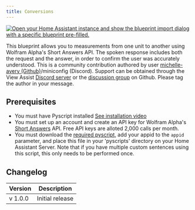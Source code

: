 ```yaml
---
title: Conversions
---
```


[![Open your Home Assistant instance and show the blueprint import dialog with a specific blueprint pre-filled.](https://my.home-assistant.io/badges/blueprint_import.svg)](https://my.home-assistant.io/redirect/blueprint_import/?blueprint_url=https%3A%2F%2Fraw.githubusercontent.com%2Fdinki%2FView-Assist%2Frefs%2Fheads%2Fmain%2FView_Assist_custom_sentences%2Fcommunity_contributions%2FConversions%2Fblueprint-conversions.yaml)

This blueprint allows you to measurements from one unit to another using Wolfram Alpha's Short Answers API. The spoken response includes both the request and the answer, in order to confirm the user was accurately understood. This is a community contribution authored by user [michelle-avery (Github)](https://github.com/michelle-avery)/miniconfig (Discord). Support can be obtained through the View Assist [Discord server](https://discord.com/channels/1241796965344481440/1295408431498395709) or the [discussion group](https://github.com/dinki/View-Assist/discussions) on Github. Please tag the author in your message.

## Prerequisites

- You must have Pyscript installed [See installation video](https://www.youtube.com/watch?v=jpJxZaisbGQ)
- You must set up an account and create an API key for Wolfram Alpha's [Short Answers](https://products.wolframalpha.com/short-answers-api/documentation) API. Free API keys are alloted 2,000 calls per month.
- You must download the [required pyscript](https://my.home-assistant.io/redirect/blueprint_import/?blueprint_url=https%3A%2F%2Fraw.githubusercontent.com%2Fdinki%2FView-Assist%2Frefs%2Fheads%2Fmain%2FView_Assist_custom_sentences%2Fcommunity_contributions%2FAsk_Wolfram%2Fviewassist-get_wolfram_short_answer.py), add your appid to the `appid` parameter, and place this file in your 'pyscripts' directory on your Home Assistant Server. Note that if you have multiple custom sentences using this script, this only needs to be performed once.

## Changelog

| Version | Description     |
| ------- | --------------- |
| v 1.0.0 | Initial release |
